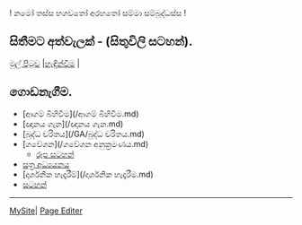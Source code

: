 ! නමෝ තස්ස භගවතෝ අරහතෝ සම්මා සම්බුද්ධස්ස !
## සිතීමට අත්වැලක් - (සිතුවිලි සටහන්).

[මුල් පිටුව](/index.md) |[හැඳින්වීම](/හැඳින්වීම.md) |

## ගොඩනැගීම.
- [ආගම් බිහිවීම](/ආගම් බිහිවීම.md)
- [ඥානය ගැන](/ඥානය ගැන.md)
- [බුද්ධ චරිතය](/GA/බුද්ධ චරිතය.md)
- [ගවේශන](/ගවේශන අනුක්‍රමණය.md)
  - [රූප සටහන්](/GA/රූපසටහන්.md)
- [සූත්‍ර අධ්‍යයනය](/suttha/index.md)
- [දාර්ශනික හැදෑරීම්](/දාර්ශනික හැදෑරීම.md)
- [සටහන්](/සටහන්.md)


------
[MySite](https://dharmashri.github.io/MySite/)|
[Page Editer](https://www.blogger.com/u/1/blog/posts/2520314376030212968?hl=en-GB)
